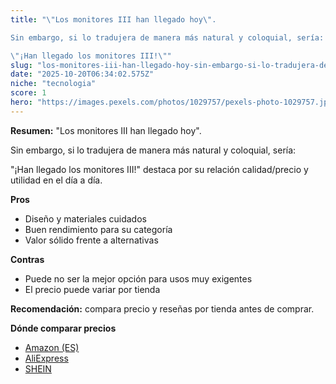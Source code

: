 ```yaml
---
title: "\"Los monitores III han llegado hoy\". 

Sin embargo, si lo tradujera de manera más natural y coloquial, sería:

\"¡Han llegado los monitores III!\""
slug: "los-monitores-iii-han-llegado-hoy-sin-embargo-si-lo-tradujera-de-manera-mas-natu"
date: "2025-10-20T06:34:02.575Z"
niche: "tecnologia"
score: 1
hero: "https://images.pexels.com/photos/1029757/pexels-photo-1029757.jpeg?auto=compress&cs=tinysrgb&fit=crop&h=627&w=1200&auto=compress&cs=tinysrgb&w=1200&h=675&fit=crop"
---
```


**Resumen:** "Los monitores III han llegado hoy". 

Sin embargo, si lo tradujera de manera más natural y coloquial, sería:

"¡Han llegado los monitores III!" destaca por su relación calidad/precio y utilidad en el día a día.

**Pros**
- Diseño y materiales cuidados
- Buen rendimiento para su categoría
- Valor sólido frente a alternativas

**Contras**
- Puede no ser la mejor opción para usos muy exigentes
- El precio puede variar por tienda

**Recomendación:** compara precio y reseñas por tienda antes de comprar.

**Dónde comparar precios**
- [Amazon (ES)](https://www.amazon.es/s?k=%22Los%20monitores%20III%20han%20llegado%20hoy%22.%20%0A%0ASin%20embargo%2C%20si%20lo%20tradujera%20de%20manera%20m%C3%A1s%20natural%20y%20coloquial%2C%20ser%C3%ADa%3A%0A%0A%22%C2%A1Han%20llegado%20los%20monitores%20III!%22&tag=teknovashop25-21)
- [AliExpress](https://www.aliexpress.com/wholesale?SearchText=%22Los%20monitores%20III%20han%20llegado%20hoy%22.%20%0A%0ASin%20embargo%2C%20si%20lo%20tradujera%20de%20manera%20m%C3%A1s%20natural%20y%20coloquial%2C%20ser%C3%ADa%3A%0A%0A%22%C2%A1Han%20llegado%20los%20monitores%20III!%22)
- [SHEIN](https://www.shein.com/pdsearch/%22Los%20monitores%20III%20han%20llegado%20hoy%22.%20%0A%0ASin%20embargo%2C%20si%20lo%20tradujera%20de%20manera%20m%C3%A1s%20natural%20y%20coloquial%2C%20ser%C3%ADa%3A%0A%0A%22%C2%A1Han%20llegado%20los%20monitores%20III!%22)